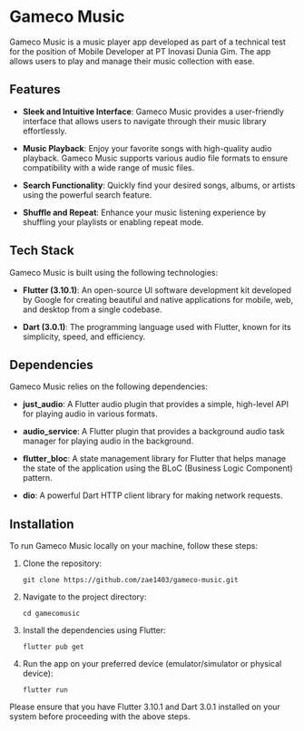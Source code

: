 # Gameco Music

Gameco Music is a music player app developed as part of a technical test for the position of Mobile Developer at PT Inovasi Dunia Gim. The app allows users to play and manage their music collection with ease.

## Features

- **Sleek and Intuitive Interface**: Gameco Music provides a user-friendly interface that allows users to navigate through their music library effortlessly.

- **Music Playback**: Enjoy your favorite songs with high-quality audio playback. Gameco Music supports various audio file formats to ensure compatibility with a wide range of music files.

- **Search Functionality**: Quickly find your desired songs, albums, or artists using the powerful search feature.

- **Shuffle and Repeat**: Enhance your music listening experience by shuffling your playlists or enabling repeat mode.

## Tech Stack

Gameco Music is built using the following technologies:

- **Flutter (3.10.1)**: An open-source UI software development kit developed by Google for creating beautiful and native applications for mobile, web, and desktop from a single codebase.

- **Dart (3.0.1)**: The programming language used with Flutter, known for its simplicity, speed, and efficiency.

## Dependencies

Gameco Music relies on the following dependencies:

- **just_audio**: A Flutter audio plugin that provides a simple, high-level API for playing audio in various formats.

- **audio_service**: A Flutter plugin that provides a background audio task manager for playing audio in the background.

- **flutter_bloc**: A state management library for Flutter that helps manage the state of the application using the BLoC (Business Logic Component) pattern.

- **dio**: A powerful Dart HTTP client library for making network requests.

## Installation

To run Gameco Music locally on your machine, follow these steps:

1. Clone the repository:

   ```
   git clone https://github.com/zae1403/gameco-music.git
   ```

2. Navigate to the project directory:

   ```
   cd gamecomusic
   ```

3. Install the dependencies using Flutter:

   ```
   flutter pub get
   ```

4. Run the app on your preferred device (emulator/simulator or physical device):

   ```
   flutter run
   ```

Please ensure that you have Flutter 3.10.1 and Dart 3.0.1 installed on your system before proceeding with the above steps.
